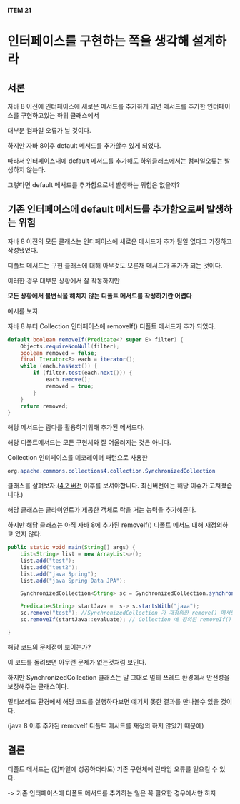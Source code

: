 **ITEM 21**

# 인터페이스를 구현하는 쪽을 생각해 설계하라



## 서론

자바 8 이전에 인터페이스에 새로운 메서드를 추가하게 되면 메서드를 추가한 인터페이스를 구현하고있는 하위 클래스에서

대부분 컴파일 오류가 날 것이다.



하지만 자바 8이후 default 메서드를 추가할수 있게 되었다.

따라서 인터페이스내에 default 메서드를 추가해도 하위클래스에서는 컴파일오류는 발생하지 않는다.

그렇다면 default 메서드를 추가함으로써 발생하는 위험은 없을까?



## 기존 인터페이스에 default 메서드를 추가함으로써 발생하는 위험

자바 8 이전의 모든 클래스는 인터페이스에 새로운 메서드가 추가 될일 없다고 가정하고 작성됐었다.

디폴트 메서드는 구현 클래스에 대해 아무것도 모른채 메서드가 추가가 되는 것이다.



이러한 경우 대부분 상황에서 잘 작동하지만

**모든 상황에서 불변식을 해치지 않는 디폴트 메서드를 작성하기란 어렵다**



예시를 보자.

자바 8 부터  Collection 인터페이스에 removeIf()  디폴트 메서드가 추가 되었다.

```java
default boolean removeIf(Predicate<? super E> filter) {
    Objects.requireNonNull(filter);
    boolean removed = false;
    final Iterator<E> each = iterator();
    while (each.hasNext()) {
        if (filter.test(each.next())) {
            each.remove();
            removed = true;
        }
    }
    return removed;
}
```

해당 메서드는 람다를 활용하기위해 추가된 메서드다.



해당 디폴트메서드는 모든 구현체와 잘 어울러지는 것은 아니다.



Collection 인터페이스를 데코레이터 패턴으로 사용한 

```java
org.apache.commons.collections4.collection.SynchronizedCollection
```

클래스를 살펴보자.([4.2 버전](https://mvnrepository.com/artifact/org.apache.commons/commons-collections4) 이후를 보셔야합니다. 최신버전에는 해당 이슈가 고쳐졌습니다.)



해당 클래스는 클라이언트가 제공한 객체로 락을 거는 능력을 추가해준다.



하지만 해당 클래스는 아직 자바 8에 추가된 removeIf() 디폴트 메서드 대해 재정의하고 있지 않다.

```java
public static void main(String[] args) {
    List<String> list = new ArrayList<>();
    list.add("test");
    list.add("test2");
    list.add("java Spring");
    list.add("java Spring Data JPA");

    SynchronizedCollection<String> sc = SynchronizedCollection.synchronizedCollection(list);

    Predicate<String> startJava =  s-> s.startsWith("java");
    sc.remove("test"); //SynchronizedCollection 가 재정의한 remove() 메서드 호출
    sc.removeIf(startJava::evaluate); // Collection 에 정의된 removeIf() 디폴트 메서드  호출

}
```

해당 코드의 문제점이 보이는가?



이 코드를 돌려보면 아무런 문제가 없는것처럼 보인다.

하지만 SynchronizedCollection 클래스는 말 그대로 멀티 쓰레드 환경에서 안전성을 보장해주는 클래스이다.

멀티쓰레드 환경에서 해당 코드를 실행하다보면 예기치 못한 결과를 만나볼수 있을 것이다.

(java 8 이후 추가된 removeIf 디폴트 메서드를 재정의 하지 않았기 때문에)





## 결론

디폴트 메서드는 (컴파일에 성공하더라도) 기존 구현체에 런타임 오류를 일으킬 수 있다.

-> 기존 인터페이스에 디폴트 메서드를 추가하는 일은 꼭 필요한 경우에서만 하자


